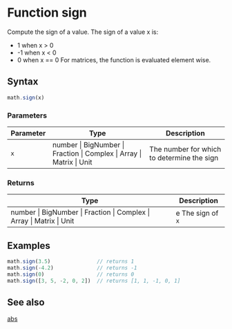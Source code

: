 <!-- Note: This file is automatically generated from source code comments. Changes made in this file will be overridden. -->
# Function sign
Compute the sign of a value. The sign of a value x is:
-  1 when x > 0
- -1 when x < 0
-  0 when x == 0
For matrices, the function is evaluated element wise.
## Syntax
```js
math.sign(x)
```
### Parameters
Parameter | Type | Description
--------- | ---- | -----------
`x` | number &#124; BigNumber &#124; Fraction &#124; Complex &#124; Array &#124; Matrix &#124; Unit |  The number for which to determine the sign
### Returns
Type | Description
---- | -----------
number &#124; BigNumber &#124; Fraction &#124; Complex &#124; Array &#124; Matrix &#124; Unit | e The sign of `x`
## Examples
```js
math.sign(3.5)               // returns 1
math.sign(-4.2)              // returns -1
math.sign(0)                 // returns 0
math.sign([3, 5, -2, 0, 2])  // returns [1, 1, -1, 0, 1]
```
## See also
[abs](abs.md)
